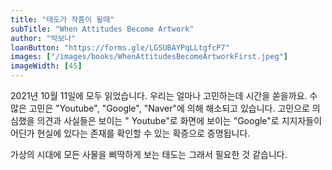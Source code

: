 ```yaml
---
title: "태도가 작품이 될때"
subTitle: "When Attitudes Become Artwork"
author: "박보나"
loanButton: "https://forms.gle/LGSUBAYPqLLtgfcP7"
images: ["/images/books/WhenAttitudesBecomeArtworkFirst.jpeg"]
imageWidth: [45]
---
```


2021년 10월 11일에 모두 읽었습니다.
우리는 얼마나 고민하는데 시간을 쏟을까요.
수많은 고민은 "Youtube", "Google", "Naver"에 의해 해소되고 있습니다.
고민으로 의심했을 의견과 사실들은
보이는 " Youtube"로
화면에 보이는 "Google"로
지지자들이 어딘가 현실에 있다는 존재를 확인할 수 있는 확증으로 증명됩니다.

가상의 시대에 모든 사물을 삐딱하게
보는 태도는 그래서 필요한 것 같습니다.